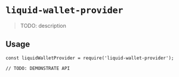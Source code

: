 # `liquid-wallet-provider`

> TODO: description

## Usage

```
const liquidWalletProvider = require('liquid-wallet-provider');

// TODO: DEMONSTRATE API
```
